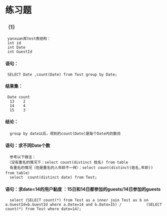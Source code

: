 # 练习题
### （1）  
     yanxuan库test表结构：  
     int id  
     int Date  
     int GuestId    
#### 语句：   
     SELECT Date ,count(Date) from Test group by Date;     
####  结果集：  
     Date count  
      13    2  
      14    4  
      15    3  
####  结论：    
      group by date以后，得到的count(Date)是每个Date内的数目
####  语句：求不同Date个数  
      参考以下做法：  
     （没有重名的情况下：select count(distinct 姓名) from table      
      有重名的情况（但是重名的人年龄不一样）：select count(distinct(姓名,年龄)) from table）   
      select  count(distinct date) from Test; 
####  语句：求date=14的用户黏度   ：15日和14日都参加的guests/14日参加的guests    
      select (SELECT count(*) from Test as a inner join Test as b on a.GuestId=b.GuestId where a.Date=14 and b.Date=15) /           (SELECT count(*) from Test where date=14);     
      
      
      
      
      
   
     

     
